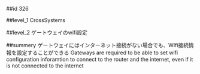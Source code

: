 ##id
326

##level_1
CrossSystems

##level_2
ゲートウェイのwifi設定

##summery
ゲートウェイにはインターネット接続がない場合でも、WIfi接続情報を設定することができる
Gateways are required to be able to set wifi configuration inforamtion to connect to the router and the internet, even if it is not connected to the internet

